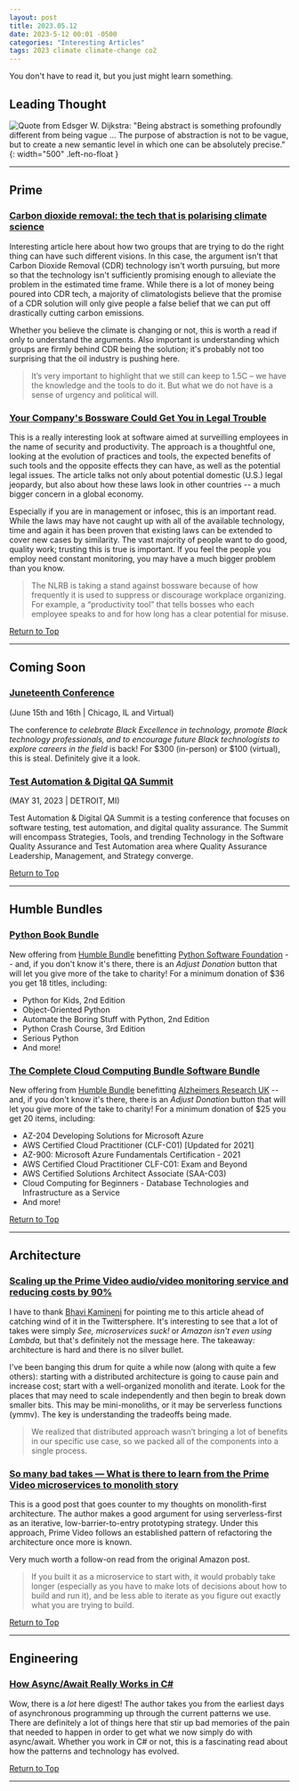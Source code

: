 ```yaml
---
layout: post
title: 2023.05.12
date: 2023-5-12 00:01 -0500
categories: "Interesting Articles"
tags: 2023 climate climate-change co2 
---
```


You don't have to read it, but you just might learn something.

<!--more-->

## Leading Thought

![Quote from Edsger W. Dijkstra: "Being abstract is something profoundly different from being vague … The purpose of abstraction is not to be vague, but to create a new semantic level in which one can be absolutely precise."](../../../assets/img/self-documenting/dijkstra-abstract.png){: width="500"  .left-no-float }

---

## Prime

### [Carbon dioxide removal: the tech that is polarising climate science](https://www.theguardian.com/environment/2023/apr/25/carbon-dioxide-removal-tech-polarising-climate-science)

Interesting article here about how two groups that are trying to do the right thing can have such different visions. In this case, the argument isn't that Carbon Dioxide Removal (CDR) technology isn't worth pursuing, but more so that the technology isn't sufficiently promising enough to alleviate the problem in the estimated time frame. While there is a lot of money being poured into CDR tech, a majority of climatologists believe that the promise of a CDR solution will only give people a false belief that we can put off drastically cutting carbon emissions.

Whether you believe the climate is changing or not, this is worth a read if only to understand the arguments. Also important is understanding which groups are firmly behind CDR being the solution; it's probably not too surprising that the oil industry is pushing here.

> It’s very important to highlight that we still can keep to 1.5C – we have the knowledge and the tools to do it. But what we do not have is a sense of urgency and political will.

### [Your Company's Bossware Could Get You in Legal Trouble](https://www.kolide.com/blog/your-company-s-bossware-could-get-you-in-legal-trouble)

This is a really interesting look at software aimed at surveilling employees in the name of security and productivity. The approach is a thoughtful one, looking at the evolution of practices and tools, the expected benefits of such tools and the opposite effects they can have, as well as the potential legal issues. The article talks not only about potential domestic (U.S.) legal jeopardy, but also about how these laws look in other countries -- a much bigger concern in a global economy.

Especially if you are in management or infosec, this is an important read. While the laws may have not caught up with all of the available technology, time and again it has been proven that existing laws can be extended to cover new cases by similarity. The vast majority of people want to do good, quality work; trusting this is true is important. If you feel the people you employ need constant monitoring, you may have a much bigger problem than you know. 

> The NLRB is taking a stand against bossware because of how frequently it is used to suppress or discourage workplace organizing. For example, a “productivity tool” that tells bosses who each employee speaks to and for how long has a clear potential for misuse.

[Return to Top](#leading-thought)

---

## Coming Soon

### [Juneteenth Conference](https://juneteenthconf.com/)

(June 15th and 16th &#124; Chicago, IL and Virtual)

The conference *to celebrate Black Excellence in technology, promote Black technology professionals, and to encourage future Black technologists to explore careers in the field* is back! For $300 (in-person) or $100 (virtual), this is steal. Definitely give it a look.

### [Test Automation & Digital QA Summit](https://www.testingmind.com/event/tas2022/test-automation-summit-detroit/)

(MAY 31, 2023 &#124; DETROIT, MI)

Test Automation & Digital QA Summit is a testing conference that focuses on software testing, test automation, and digital quality assurance. The Summit will encompass Strategies, Tools, and trending Technology in the Software Quality Assurance and Test Automation area where Quality Assurance Leadership, Management, and Strategy converge.

[Return to Top](#leading-thought)

---

## Humble Bundles

### [Python Book Bundle](https://www.humblebundle.com/books/python-no-starch-books)

New offering from [Humble Bundle](https://www.humblebundle.com/) benefitting [Python Software Foundation](https://www.python.org/psf-landing/) -- and, if you don't know it's there, there is an *Adjust Donation* button that will let you give more of the take to charity! For a minimum donation of $36 you get 18 titles, including:

* Python for Kids, 2nd Edition
* Object-Oriented Python
* Automate the Boring Stuff with Python, 2nd Edition
* Python Crash Course, 3rd Edition
* Serious Python
* And more!

### [The Complete Cloud Computing Bundle Software Bundle](https://www.humblebundle.com/software/complete-cloud-computing-bundle-software)

New offering from [Humble Bundle](https://www.humblebundle.com/) benefitting [Alzheimers Research UK](https://www.alzheimersresearchuk.org/) -- and, if you don't know it's there, there is an *Adjust Donation* button that will let you give more of the take to charity! For a minimum donation of $25 you get 20 items, including:

* AZ-204 Developing Solutions for Microsoft Azure
* AWS Certified Cloud Practitioner (CLF-C01) [Updated for 2021]
* AZ-900: Microsoft Azure Fundamentals Certification - 2021
* AWS Certified Cloud Practitioner CLF-C01: Exam and Beyond
* AWS Certified Solutions Architect Associate (SAA-C03)
* Cloud Computing for Beginners - Database Technologies and Infrastructure as a Service
* And more!

[Return to Top](#leading-thought)

---

## Architecture

### [Scaling up the Prime Video audio/video monitoring service and reducing costs by 90%](https://www.primevideotech.com/video-streaming/scaling-up-the-prime-video-audio-video-monitoring-service-and-reducing-costs-by-90)

I have to thank [Bhavi Kamineni](https://www.linkedin.com/in/bhavishyachandra/) for pointing me to this article ahead of catching wind of it in the Twittersphere. It's interesting to see that a lot of takes were simply *See, microservices suck!* or *Amazon isn't even using Lambda,* but that's definitely not the message here. The takeaway: architecture is hard and there is no silver bullet.

I've been banging this drum for quite a while now (along with quite a few others): starting with a distributed architecture is going to cause pain and increase cost; start with a well-organized monolith and iterate. Look for the places that may need to scale independently and then begin to break down smaller bits. This may be mini-monoliths, or it may be serverless functions (ymmv). The key is understanding the tradeoffs being made.

> We realized that distributed approach wasn’t bringing a lot of benefits in our specific use case, so we packed all of the components into a single process.

### [So many bad takes — What is there to learn from the Prime Video microservices to monolith story](https://adrianco.medium.com/so-many-bad-takes-what-is-there-to-learn-from-the-prime-video-microservices-to-monolith-story-4bd0970423d4)

This is a good post that goes counter to my thoughts on monolith-first architecture. The author makes a good argument for using serverless-first as an iterative, low-barrier-to-entry prototyping strategy. Under this approach, Prime Video follows an established pattern of refactoring the architecture once more is known.

Very much worth a follow-on read from the original Amazon post.

> If you built it as a microservice to start with, it would probably take longer (especially as you have to make lots of decisions about how to build and run it), and be less able to iterate as you figure out exactly what you are trying to build.

[Return to Top](#leading-thought)

---

## Engineering

### [How Async/Await Really Works in C#](https://devblogs.microsoft.com/dotnet/how-async-await-really-works/)

Wow, there is a *lot* here digest! The author takes you from the earliest days of asynchronous programming up through the current patterns we use. There are definitely a lot of things here that stir up bad memories of the pain that needed to happen in order to get what we now simply do with async/await. Whether you work in C# or not, this is a fascinating read about how the patterns and technology has evolved.

[Return to Top](#leading-thought)

---
